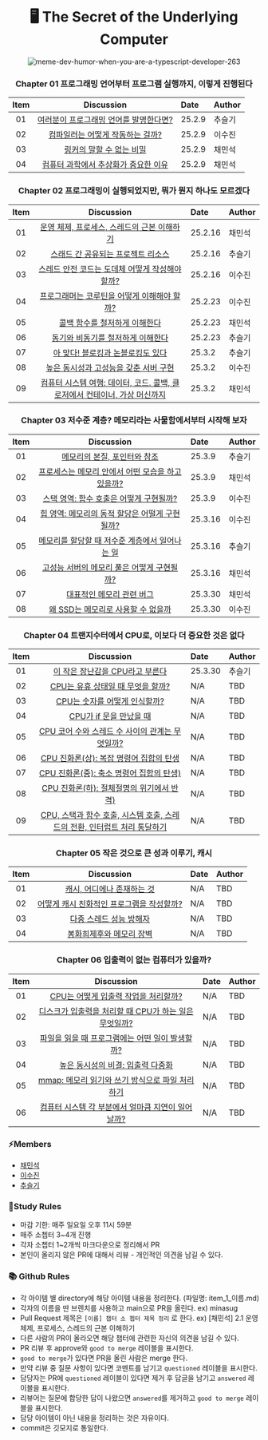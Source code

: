 <div align=center>

<h1> 🖥️ The Secret of the Underlying Computer </h1>

![meme-dev-humor-when-you-are-a-typescript-developer-263](https://wormwlrm.github.io/static/71f3033a608277c9effbfdb832aab06a/b6a9b/2.png)

### Chapter 01 프로그래밍 언어부터 프로그램 실행까지, 이렇게 진행된다

| Item |                            Discussion                             | Date   | Author |
| :--: | :---------------------------------------------------------------: | :----- | :----- |
|  01  | [여러분이 프로그래밍 언어를 발명한다면?](./ch_1/item_1_seulgi.md) | 25.2.9 | 추슬기 |
|  02  |    [컴파일러는 어떻게 작동하는 걸까?](./ch_1/item_2_suzin.md)     | 25.2.9 | 이수진 |
|  03  |        [링커의 말할 수 없는 비밀](./ch_1/item_3_minsug.md)        | 25.2.9 | 채민석 |
|  04  |  [컴퓨터 과학에서 추상화가 중요한 이유](./ch_1/item_4_minsug.md)  | 25.2.9 | 채민석 |

### Chapter 02 프로그래밍이 실행되었지만, 뭐가 뭔지 하나도 모르겠다

| Item |                                              Discussion                                               | Date    | Author |
| :--: | :---------------------------------------------------------------------------------------------------: | :------ | :----- |
|  01  |                [운영 체제, 프로세스, 스레드의 근본 이해하기](./ch_2/item_1_minsug.md)                 | 25.2.16 | 채민석 |
|  02  |                     [스래드 간 공유되는 프로젝트 리소스](./ch_2/item_2_seulgi.md)                     | 25.2.16 | 추슬기 |
|  03  |               [스레드 안전 코드는 도데체 어떻게 작성해야 할까?](./ch_2/item_3_suzin.md)               | 25.2.16 | 이수진 |
|  04  |                 [프로그래머는 코루틴을 어떻게 이해해야 할까?](./ch_2/item_4_suzin.md)                 | 25.2.23 | 이수진 |
|  05  |                       [콜백 함수를 철저하게 이해한다](./ch_2/item_5_minsug.md)                        | 25.2.23 | 채민석 |
|  06  |                     [동기와 비동기를 철저하게 이해한다](./ch_2/item_6_seulgi.md)                      | 25.2.23 | 추슬기 |
|  07  |                     [아 맞다! 블로킹과 논블로킹도 있다](./ch_2/item_7_seulgi.md)                      | 25.3.2  | 추슬기 |
|  08  |                    [높은 동시성과 고성능을 갖춘 서버 구현](./ch_2/item_8_suzin.md)                    | 25.3.2  | 이수진 |
|  09  | [컴퓨터 시스템 여행: 데이터, 코드. 콜백, 클로저에서 컨테이너, 가상 머신까지](./ch_2/item_9_minsug.md) | 25.3.2  | 채민석 |

### Chapter 03 저수준 계층? 메모리라는 사물함에서부터 시작해 보자

| Item |                                  Discussion                                  | Date    | Author |
| :--: | :--------------------------------------------------------------------------: | :------ | :----- |
|  01  |           [메모리의 본질, 포인터와 참조](./ch_3/item_1_seulgi.md)            | 25.3.9  | 추슬기 |
|  02  | [프로세스는 메모리 안에서 어떤 모습을 하고 있을까?](./ch_3/item_2_minsug.md) | 25.3.9  | 채민석 |
|  03  |      [스택 영역: 함수 호출은 어떻게 구현될까?](./ch_3/item_3_suzin.md)       | 25.3.9  | 이수진 |
|  04  |   [힙 영역: 메모리의 동적 할당은 어떨게 구현될까?](./ch_3/item_4_suzin.md)   | 25.3.16 | 이수진 |
|  05  |  [메모리를 할당할 때 저수준 계층에서 일어나는 일](./ch_3/item_5_seulgi.md)   | 25.3.16 | 추슬기 |
|  06  |    [고성능 서버의 메모리 풀은 어떻게 구현될까?](./ch_3/item_6_minsug.md)     | 25.3.16 | 채민석 |
|  07  |             [대표적인 메모리 관련 버그](./ch_3/item_7_minsug.md)             | 25.3.30 | 채민석 |
|  08  |         [왜 SSD는 메모리로 사용할 수 없을까](./ch_3/item_8_suzin.md)         | 25.3.30 | 이수진 |

### Chapter 04 트랜지수터에서 CPU로, 이보다 더 중요한 것은 없다

| Item |                                          Discussion                                           | Date    | Author |
| :--: | :-------------------------------------------------------------------------------------------: | :------ | :----- |
|  01  |                  [이 작은 장난감을 CPU라고 부른다](./ch_4/item_1_seulgi.md)                   | 25.3.30 | 추슬기 |
|  02  |                     [CPU는 유휴 상태일 때 무엇을 할까?](./ch_4/item_2.md)                     | N/A     | TBD    |
|  03  |                       [CPU는 숫자를 어떻게 인식할까?](./ch_4/item_3.md)                       | N/A     | TBD    |
|  04  |                          [CPU가 if 문을 만났을 때](./ch_4/item_4.md)                          | N/A     | TBD    |
|  05  |              [CPU 코어 수와 스레드 수 사이의 관계는 무엇일까?](./ch_4/item_5.md)              | N/A     | TBD    |
|  06  |                  [CPU 진화론(상): 복잡 명령어 집합의 탄생](./ch_4/item_6.md)                  | N/A     | TBD    |
|  07  |                 [CPU 진화론(중): 축소 명령어 집합의 탄생)](./ch_4/item_7.md)                  | N/A     | TBD    |
|  08  |                 [CPU 진화론(하): 절체절명의 위기에서 반격)](./ch_4/item_8.md)                 | N/A     | TBD    |
|  09  | [CPU, 스택과 함수 호출, 시스템 호출, 스레드의 전환, 인터럽트 처리 통달하기](./ch_4/item_9.md) | N/A     | TBD    |

### Chapter 05 작은 것으로 큰 성과 이루기, 캐시

| Item |                          Discussion                           | Date | Author |
| :--: | :-----------------------------------------------------------: | :--- | :----- |
|  01  |        [캐시, 어디에나 존재하는 것](./ch_5/item_1.md)         | N/A  | TBD    |
|  02  | [어떻게 캐시 친화적인 프로그램을 작성할까?](./ch_5/item_2.md) | N/A  | TBD    |
|  03  |          [다중 스레드 성능 방해자](./ch_5/item_3.md)          | N/A  | TBD    |
|  04  |         [봉화희제후와 메모리 장벽](./ch_5/item_4.md)          | N/A  | TBD    |

### Chapter 06 입출력이 없는 컴퓨터가 있을까?

| Item |                                            Discussion                                             | Date | Author |
| :--: | :-----------------------------------------------------------------------------------------------: | :--- | :----- |
|  01  |         [CPU는 어떻게 입출력 작업을 처리할까?](./ch06_타입_선언과_@types/item45_호찬.md)          | N/A  | TBD    |
|  02  | [디스크가 입출력을 처리할 때 CPU가 하는 일은 무엇일까?](./ch06_타입_선언과_@types/item46_dami.md) | N/A  | TBD    |
|  03  |           [파일을 읽을 때 프로그램에는 어떤 일이 발생할까?](./ch06_타입_선언과_@types/)           | N/A  | TBD    |
|  04  |          [높은 동시성의 비결: 입출력 다중화](./ch06_타입_선언과_@types/item48_chanu.md)           | N/A  | TBD    |
|  05  |    [mmap: 메모리 읽기와 쓰기 방식으로 파일 처리하기](./ch06_타입_선언과_@types/item49_혁주.md)    | N/A  | TBD    |
|  06  |  [컴퓨터 시스템 각 부분에서 얼마큼 지연이 일어날까?](./ch06_타입_선언과_@types/item50_jungho.md)  | N/A  | TBD    |

</div>

### ⚡️Members

- [채민석](https://github.com/sht02048)
- [이수진](https://github.com/zzinlee)
- [추슬기](https://github.com/doitchuu)

### 📝Study Rules

- 마감 기한: 매주 일요일 오후 11시 59분
- 매주 소쳅터 3~4개 진행
- 각자 소쳅터 1~2개씩 마크다운으로 정리해서 PR
- 본인이 올리지 않은 PR에 대해서 리뷰 - 개인적인 의견을 남길 수 있다.

### 📚 Github Rules

- 각 아이템 별 directory에 해당 아이템 내용을 정리한다. (파일명: item_1\_이름.md)
- 각자의 이름을 딴 브렌치를 사용하고 main으로 PR을 올린다. ex) minasug
- Pull Request 제목은 `[이름] 챕터 소 쳅터 제목 정리` 로 한다. ex) [채민석] 2.1 운영 체제, 프로세스, 스레드의 근본 이해하기
- 다른 사람의 PR이 올라오면 해당 챕터에 관련한 자신의 의견을 남길 수 있다.
- PR 리뷰 후 approve와 `good to merge` 레이블을 표시한다.
- `good to merge`가 있다면 PR을 올린 사람은 merge 한다.
- 만약 리뷰 중 질문 사항이 있다면 코멘트를 남기고 `questioned` 레이블을 표시한다.
- 담당자는 PR에 `questioned` 레이블이 있다면 제거 후 답글을 남기고 `answered` 레이블을 표시한다.
- 리뷰어는 질문에 합당한 답이 나왔으면 `answered`를 제거하고 `good to merge` 레이블을 표시한다.
- 담당 아이템이 아닌 내용을 정리하는 것은 자유이다.
- commit은 깃모지로 통일한다.
